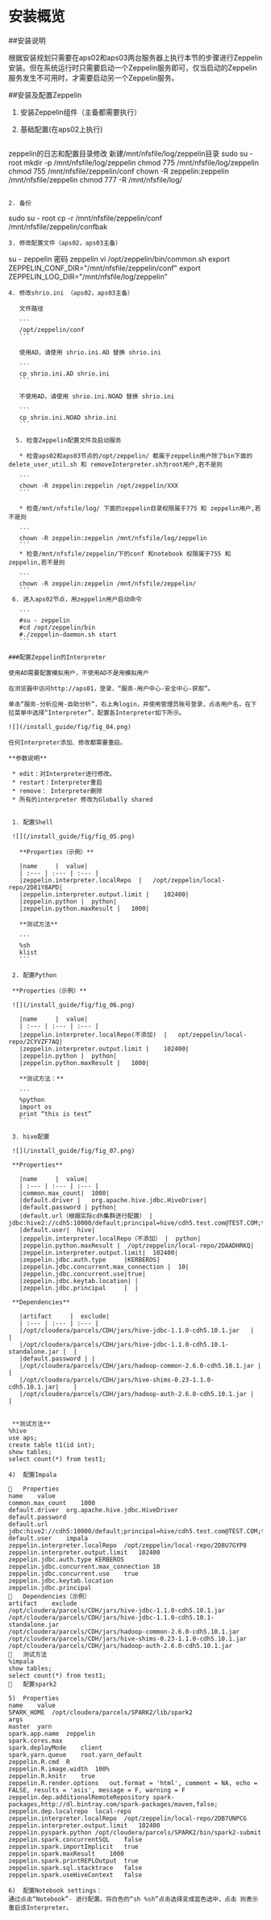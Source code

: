 

#  安装概览

##安装说明

根据安装规划只需要在aps02和aps03两台服务器上执行本节的步骤进行Zeppelin安装。但在系统运行时只需要启动一个Zeppelin服务即可，仅当启动的Zeppelin服务发生不可用时，才需要启动另一个Zeppelin服务。

##安装及配置Zeppelin

1. 安装Zeppelin组件（主备都需要执行）

 1. 基础配置(在aps02上执行)
    ```
   zeppelin的日志和配置目录修改 新建/mnt/nfsfile/log/zeppelin目录
   sudo su - root
   mkdir -p /mnt/nfsfile/log/zeppelin
   chmod 775 /mnt/nfsfile/log/zeppelin
   chmod 755 /mnt/nfsfile/zeppelin/conf
   chown -R zeppelin:zeppelin /mnt/nfsfile/zeppelin
   chmod 777 -R /mnt/nfsfile/log/
   ```
 
 2. 备份
 ```
sudo su - root
cp -r /mnt/nfsfile/zeppelin/conf  /mnt/nfsfile/zeppelin/confbak
 ```
 3. 修改配置文件（aps02，aps03主备）
 ```
su - zeppelin  密码 zeppelin vi /opt/zeppelin/bin/common.sh export ZEPPELIN_CONF_DIR="/mnt/nfsfile/zeppelin/conf" export ZEPPELIN_LOG_DIR="/mnt/nfsfile/log/zeppelin"
 ```
 4. 修改shrio.ini （aps02，aps03主备）
 
    文件路径
 
    ```
    /opt/zeppelin/conf
    ```
  
    使用AD，请使用 shrio.ini.AD 替换 shrio.ini
    
    ```  
    cp shrio.ini.AD shrio.ini
    ```
   
    不使用AD，请使用 shrio.ini.NOAD 替换 shrio.ini

    ```
    cp shrio.ini.NOAD shrio.ini
    ```
    
   5. 检查Zeppelin配置文件及启动服务
 
    * 检查aps02和aps03节点的/opt/zeppelin/ 都属于zeppelin用户除了bin下面的delete_user_util.sh 和 removeInterpreter.sh为root用户,若不是则

    ```
    chown -R zeppelin:zeppelin /opt/zeppelin/XXX
    ```
    
    * 检查/mnt/nfsfile/log/ 下面的zeppelin目录权限属于775 和 zeppelin用户,若不是则

    ```
    chown -R zeppelin:zeppelin /mnt/nfsfile/log/zeppelin
    ```
    * 检查/mnt/nfsfile/zeppelin/下的conf 和notebook 权限属于755 和 zeppelin,若不是则
    
    ```
    chown -R zeppelin:zeppelin /mnt/nfsfile/zeppelin/
    ```
  6. 进入aps02节点，用zeppelin用户启动命令

    ```
    #su - zeppelin
    #cd /opt/zeppelin/bin
    #./zeppelin-daemon.sh start
    ```
    
###配置Zeppelin的Interpreter

使用AD需要配置模拟用户，不使用AD不是用模拟用户

在浏览器中访问http://aps01，登录，“服务-用户中心-安全中心-获取”。

单击“服务-分析应用-自助分析”，右上角login，并使用管理员账号登录，点击用户名，在下拉菜单中选择“Interpreter”，配置各Interpreter如下所示。

 ![](/install_guide/fig/fig_04.png) 

任何Interpreter添加、修改都需要重启。

**参数说明**

  * edit：对Interpreter进行修改。
  * restart：Interpreter重启
  * remove： Interpreter删除
  * 所有的interpreter 修改为Globally shared
  
  
  1. 配置Shell
  
  ![](/install_guide/fig/fig_05.png)
 
    **Properties（示例）**

    |name	  |	 value|
    | :--- | :--- | :--- |                  
    |zeppelin.interpreter.localRepo  |   /opt/zeppelin/local-repo/2D81Y8APD|
    |zeppelin.interpreter.output.limit |	102400|
    |zeppelin.python |	python|
    |zeppelin.python.maxResult |   1000|

    **测试方法**
    
    ```
    %sh
    klist
    ```
        
  2. 配置Python
 
  **Properties（示例）**
  
  ![](/install_guide/fig/fig_06.png)
  
    |name	  |	 value|
    | :--- | :--- | :--- |                  
    |zeppelin.interpreter.localRepo(不添加)  |   opt/zeppelin/local-repo/2CYVZF7AQ|
    |zeppelin.interpreter.output.limit |	102400|
    |zeppelin.python |	python|
    |zeppelin.python.maxResult |   1000|

    **测试方法：**
    
    ```
    %python
    import os
    print “this is test”
    ```

  3. hive配置
  
  ![](/install_guide/fig/fig_07.png)
  
  **Properties**
  
    |name	  |	 value|
    | :--- | :--- | :--- |                  
    |common.max_count|  1000|
    |default.driver |	org.apache.hive.jdbc.HiveDriver|
    |default.password |	python|
    |default.url（根据实际cdh集群进行配置） | jdbc:hive2://cdh5:10000/default;principal=hive/cdh5.test.com@TEST.COM;tez.queue.name=root.user|
    |default.user|	hive|
    |zeppelin.interpreter.localRepo（不添加） |	python|
    |zeppelin.python.maxResult |  /opt/zeppelin/local-repo/2DAADHRKQ|
    |zeppelin.interpreter.output.limit|  102400|
    |zeppelin.jdbc.auth.type	 |KERBEROS|
    |zeppelin.jdbc.concurrent.max_connection |	10|
    |zeppelin.jdbc.concurrent.use|true|
    |zeppelin.jdbc.keytab.location|	|
    |zeppelin.jdbc.principal	 |	|

  **Dependencies**
  
    |artifact	  |	 exclude|
    | :--- | :--- | :--- |                  
    |/opt/cloudera/parcels/CDH/jars/hive-jdbc-1.1.0-cdh5.10.1.jar	|  |
    |/opt/cloudera/parcels/CDH/jars/hive-jdbc-1.1.0-cdh5.10.1-standalone.jar |  |
    |default.password | |
    |/opt/cloudera/parcels/CDH/jars/hadoop-common-2.6.0-cdh5.10.1.jar | |
    |/opt/cloudera/parcels/CDH/jars/hive-shims-0.23-1.1.0-cdh5.10.1.jar|	|
    |/opt/cloudera/parcels/CDH/jars/hadoop-auth-2.6.0-cdh5.10.1.jar |	 |
  

  **测试方法**
%hive
use aps;
create table t1(id int);
show tables;
select count(*) from test1;

4)	配置Impala
 
	Properties
name	value
common.max_count	1000
default.driver	org.apache.hive.jdbc.HiveDriver
default.password	
default.url	jdbc:hive2://cdh5:10000/default;principal=hive/cdh5.test.com@TEST.COM;tez.queue.name=root.user
default.user	impala
zeppelin.interpreter.localRepo	/opt/zeppelin/local-repo/2D8U7GYP8
zeppelin.interpreter.output.limit	102400
zeppelin.jdbc.auth.type	KERBEROS
zeppelin.jdbc.concurrent.max_connection	10
zeppelin.jdbc.concurrent.use	true
zeppelin.jdbc.keytab.location	
zeppelin.jdbc.principal	
	Dependencies（示例）
artifact	exclude
/opt/cloudera/parcels/CDH/jars/hive-jdbc-1.1.0-cdh5.10.1.jar	
/opt/cloudera/parcels/CDH/jars/hive-jdbc-1.1.0-cdh5.10.1-standalone.jar	
/opt/cloudera/parcels/CDH/jars/hadoop-common-2.6.0-cdh5.10.1.jar	
/opt/cloudera/parcels/CDH/jars/hive-shims-0.23-1.1.0-cdh5.10.1.jar	
/opt/cloudera/parcels/CDH/jars/hadoop-auth-2.6.0-cdh5.10.1.jar	
	测试方法
%impala
show tables;
select count(*) from test1;
	配置spark2
   
5)	Properties
name	value
SPARK_HOME	/opt/cloudera/parcels/SPARK2/lib/spark2
args	
master	yarn
spark.app.name	zeppelin
spark.cores.max	
spark.deployMode	client
spark.yarn.queue	root.yarn_default
zeppelin.R.cmd	R
zeppelin.R.image.width	100%
zeppelin.R.knitr	true
zeppelin.R.render.options	out.format = 'html', comment = NA, echo = FALSE, results = 'asis', message = F, warning = F
zeppelin.dep.additionalRemoteRepository	spark-packages,http://dl.bintray.com/spark-packages/maven,false;
zeppelin.dep.localrepo	local-repo
zeppelin.interpreter.localRepo	/opt/zeppelin/local-repo/2DB7UNPCG
zeppelin.interpreter.output.limit	102400
zeppelin.pyspark.python	/opt/cloudera/parcels/SPARK2/bin/spark2-submit
zeppelin.spark.concurrentSQL	false
zeppelin.spark.importImplicit	true
zeppelin.spark.maxResult	1000
zeppelin.spark.printREPLOutput	true
zeppelin.spark.sql.stacktrace	false
zeppelin.spark.useHiveContext	false

6)	配置Notebook settings：
通过点击“Notebook”- 进行配置。将白色的“sh %sh”点击选择变成蓝色选中，点击 则表示重启该Interpreter。
 

